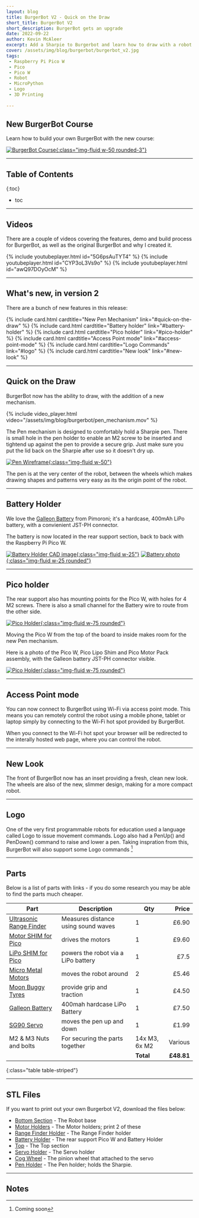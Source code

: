 ```yaml
---
layout: blog
title: BurgerBot V2 - Quick on the Draw
short_title: BurgerBot V2
short_description: BurgerBot gets an upgrade
date: 2022-09-22
author: Kevin McAleer
excerpt: Add a Sharpie to Burgerbot and learn how to draw with a robot!
cover: /assets/img/blog/burgerbot/burgerbot_v2.jpg
tags:
 - Raspberry Pi Pico W
 - Pico
 - Pico W
 - Robot
 - MicroPython
 - Logo
 - 3D Printing
 
---
```


## New BurgerBot Course

Learn how to build your own BurgerBot with the new course:

[![BurgerBot Course](/learn/burgerbot/assets/burgerbot.jpg){:class="img-fluid w-50 rounded-3"}](/learn/burgerbot/)

---

## Table of Contents

{:toc}
* toc

---

## Videos

There are a couple of videos covering the features, demo and build process for BurgerBot, as well as the original BurgerBot and why I created it.

{% include youtubeplayer.html id="5G6psAuTYT4" %}
{% include youtubeplayer.html id="CYP3oL3Vs9o" %}
{% include youtubeplayer.html id="awQ97DOyOcM" %}

---

## What's new, in version 2

There are a bunch of new features in this release:

<div class="row row-cols-sm-2 row-cols-md-4 g-4">
{% include card.html cardtitle="New Pen Mechanism"  link="#quick-on-the-draw" %}
{% include card.html cardtitle="Battery holder" link="#battery-holder" %}
{% include card.html cardtitle="Pico holder" link="#pico-holder" %}
{% include card.html cardtitle="Access Point mode" link="#access-point-mode" %}
{% include card.html cardtitle="Logo Commands" link="#logo" %}
{% include card.html cardtitle="New look" link="#new-look" %}

</div>

---

## Quick on the Draw

BurgerBot now has the ability to draw, with the addition of a new mechanism.

{% include video_player.html video="/assets/img/blog/burgerbot/pen_mechanism.mov" %}

The Pen mechanism is designed to comfortably hold a Sharpie pen. There is small hole in the pen holder to enable an M2 screw to be inserted and tightend up against the pen to provide a secure grip. Just make sure you put the lid back on the Sharpie after use so it doesn't dry up.

[![Pen Wireframe](/assets/img/blog/burgerbot/pen.jpg){:class="img-fluid w-50"}](/assets/img/blog/burgerbot/pen.jpg)

The pen is at the very center of the robot, between the wheels which makes drawing shapes and patterns very easy as its the origin point of the robot.

---

## Battery Holder

We love the [Galleon Battery](https://shop.pimoroni.com/products/galleon-400mah-battery) from Pimoroni; it's a hardcase, 400mAh LiPo battery, with a convienient JST-PH connector.

The battery is now located in the rear support section, back to back with the Raspberry Pi Pico W.

[![Battery Holder CAD image](/assets/img/blog/burgerbot/battery_wireframe.png){:class="img-fluid w-25"}](/assets/img/blog/burgerbot/battery_wireframe.png)
[![Battery photo](/assets/img/blog/burgerbot/battery.jpg){:class="img-fluid w-25 rounded"}](/assets/img/blog/burgerbot/battery.jpg)

---

## Pico holder

The rear support also has mounting points for the Pico W, with holes for 4 M2 screws. There is also a small channel for the Battery wire to route from the other side.

[![Pico Holder](/assets/img/blog/burgerbot/pico_holder.png){:class="img-fluid w-75 rounded"}](/assets/img/blog/burgerbot/pico_holder.png)

Moving the Pico W from the top of the board to inside makes room for the new Pen mechanism.

Here is a photo of the Pico W, Pico Lipo Shim and Pico Motor Pack assembly, with the Galleon battery JST-PH connector visible.

[![Pico Holder](/assets/img/blog/burgerbot/pico_shim_motor.jpg){:class="img-fluid w-75 rounded"}](/assets/img/blog/burgerbot/pico_shim_motor.jpg)

---

## Access Point mode

You can now connect to BurgerBot using Wi-Fi via access point mode. This means you can remotely control the robot using a mobile phone, tablet or laptop simply by connecting to the Wi-Fi hot spot provided by BurgerBot.

When you connect to the Wi-Fi hot spot your browser will be redirected to the interally hosted web page, where you can control the robot.

---

## New Look

The front of BurgerBot now has an inset providing a fresh, clean new look. The wheels are also of the new, slimmer design, making for a more compact robot.

---

## Logo

One of the very first programmable robots for education used a language called Logo to issue movement commands. Logo also had a PenUp() and PenDown() command to raise and lower a pen. Taking inspration from this, BurgerBot will also support some Logo commands [^1]

[^1]: Coming soon

---

## Parts

Below is a list of parts with links - if you do some research you may be able to find the parts much cheaper.

Part                                                                                                     | Description                         | Qty           |      Price
---------------------------------------------------------------------------------------------------------|-------------------------------------|---------------|----------:
[Ultrasonic Range Finder](https://shop.pimoroni.com/products/ultrasonic-distance-sensor)                 | Measures distance using sound waves | 1             |      £6.90
[Motor SHIM for Pico](https://shop.pimoroni.com/products/motor-shim-for-pico)                            | drives the motors                   | 1             |      £9.60
[LiPo SHIM for Pico ](https://shop.pimoroni.com/products/pico-lipo-shim)                                 | powers the robot via a LiPo battery | 1             |       £7.5
[Micro Metal Motors](https://shop.pimoroni.com/products/micro-metal-gearmotor-with-motor-connector-shim) | moves the robot around              | 2             |      £5.46
[Moon Buggy Tyres](https://shop.pimoroni.com/products/moon-buggy-wheels-pair)                            | provide grip and traction           | 1             |      £4.50
[Galleon Battery](https://shop.pimoroni.com/products/galleon-400mah-battery)                             | 400mah hardcase LiPo Battery        | 1             |      £7.50
[SG90 Servo](https://kunkune.co.uk/shop/on-sale/micro-servo-motor-sg90/)                                 | moves the pen up and down           | 1             |      £1.99
M2 & M3 Nuts and bolts                                                                                   | For securing the parts together     | 14x M3, 6x M2 |    Various
                                                                                                         |                                     | **Total**     | **£48.81**
{:class="table table-striped"}

---

## STL Files

If you want to print out your own Burgerbot V2, download the files below:

* [Bottom Section](/assets/stl/burgerbot_v2/bottom.stl) - The Robot base
* [Motor Holders](/assets/stl/burgerbot_v2/motor_holder.stl) - The Motor holders; print 2 of these
* [Range Finder Holder](/assets/stl/burgerbot_v2/range_finder.stl) - The Range Finder holder
* [Battery Holder](/assets/stl/burgerbot_v2/battery_holder.stl) - The rear support Pico W and Battery Holder
* [Top](/assets/stl/burgerbot_v2/top.stl) - The Top section
* [Servo Holder](/assets/stl/burgerbot_v2/servo_holder.stl) - The Servo holder
* [Cog Wheel](/assets/stl/burgerbot_v2/cog_wheel.stl) - The pinion wheel that attached to the servo
* [Pen Holder](/assets/stl/burgerbot_v2/pen_holder.stl) - The Pen holder; holds the Sharpie.

---

## Notes